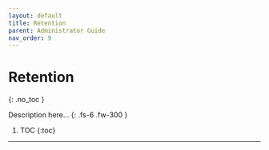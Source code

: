 ```yaml
---
layout: default
title: Retention
parent: Administrator Guide
nav_order: 9
---
```


# Retention
{: .no_toc }


Description here...
{: .fs-6 .fw-300 }

1. TOC
{:toc}

---